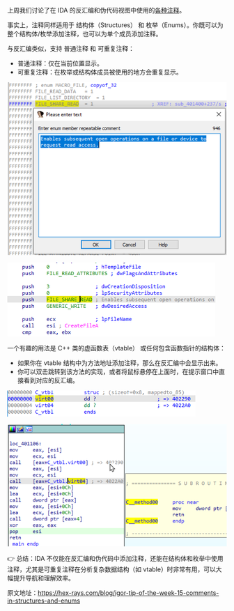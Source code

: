 上周我们讨论了在 IDA 的反汇编和伪代码视图中使用的[各种注释](<(https://hex-rays.com/blog/igor-tip-of-the-week-14-comments-in-ida/)>)。

事实上，注释同样适用于 结构体（Structures） 和 枚举（Enums）。你既可以为整个结构体/枚举添加注释，也可以为单个成员添加注释。

与反汇编类似，支持 普通注释 和 可重复注释：

- 普通注释：仅在当前位置显示。
- 可重复注释：在枚举或结构体成员被使用的地方会重复显示。

![](assets/2020/11/comm_enum1.png)

![](assets/2020/11/comm_enum2.png)

一个有趣的用法是 C++ 类的虚函数表（vtable） 或任何包含函数指针的结构体：

- 如果你在 vtable 结构中为方法地址添加注释，那么在反汇编中会显示出来。
- 你可以双击跳转到该方法的实现，或者将鼠标悬停在上面时，在提示窗口中直接看到对应的反汇编。

![](assets/2020/11/comm_struct1.png)

![](assets/2020/11/comm_struct2.png)

👉 总结：IDA 不仅能在反汇编和伪代码中添加注释，还能在结构体和枚举中使用注释，尤其是可重复注释在分析复杂数据结构（如 vtable）时非常有用，可以大幅提升导航和理解效率。

原文地址：https://hex-rays.com/blog/igor-tip-of-the-week-15-comments-in-structures-and-enums
